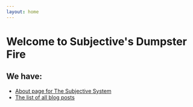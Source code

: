 ```yaml
---
layout: home
---
```


# Welcome to Subjective's Dumpster Fire

## We have:

- <a href="/we"> About page for The Subjective System</a>
- <a href="/archive"> The list of all blog posts </a>
<!-- - <a href=""> sdasd </a> -->
